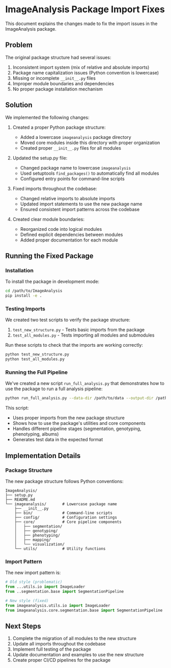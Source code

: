 # ImageAnalysis Package Import Fixes

This document explains the changes made to fix the import issues in the ImageAnalysis package.

## Problem

The original package structure had several issues:

1. Inconsistent import system (mix of relative and absolute imports)
2. Package name capitalization issues (Python convention is lowercase)
3. Missing or incomplete `__init__.py` files
4. Improper module boundaries and dependencies
5. No proper package installation mechanism

## Solution

We implemented the following changes:

1. Created a proper Python package structure:
   - Added a lowercase `imageanalysis` package directory
   - Moved core modules inside this directory with proper organization
   - Created proper `__init__.py` files for all modules

2. Updated the setup.py file:
   - Changed package name to lowercase `imageanalysis`
   - Used setuptools `find_packages()` to automatically find all modules
   - Configured entry points for command-line scripts

3. Fixed imports throughout the codebase:
   - Changed relative imports to absolute imports
   - Updated import statements to use the new package name
   - Ensured consistent import patterns across the codebase

4. Created clear module boundaries:
   - Reorganized code into logical modules
   - Defined explicit dependencies between modules
   - Added proper documentation for each module

## Running the Fixed Package

### Installation

To install the package in development mode:

```bash
cd /path/to/ImageAnalysis
pip install -e .
```

### Testing Imports

We created two test scripts to verify the package structure:

1. `test_new_structure.py` - Tests basic imports from the package
2. `test_all_modules.py` - Tests importing all modules and submodules

Run these scripts to check that the imports are working correctly:

```bash
python test_new_structure.py
python test_all_modules.py
```

### Running the Full Pipeline

We've created a new script `run_full_analysis.py` that demonstrates how to use the package to run a full analysis pipeline:

```bash
python run_full_analysis.py --data-dir /path/to/data --output-dir /path/to/output --test-mode
```

This script:
- Uses proper imports from the new package structure
- Shows how to use the package's utilities and core components
- Handles different pipeline stages (segmentation, genotyping, phenotyping, albums)
- Generates test data in the expected format

## Implementation Details

### Package Structure

The new package structure follows Python conventions:

```
ImageAnalysis/
├── setup.py
├── README.md
└── imageanalysis/       # Lowercase package name
    ├── __init__.py
    ├── bin/             # Command-line scripts
    ├── config/          # Configuration settings
    ├── core/            # Core pipeline components
    │   ├── segmentation/
    │   ├── genotyping/
    │   ├── phenotyping/
    │   ├── mapping/
    │   └── visualization/
    └── utils/           # Utility functions
```

### Import Pattern

The new import pattern is:

```python
# Old style (problematic)
from ...utils.io import ImageLoader
from ..segmentation.base import SegmentationPipeline

# New style (fixed)
from imageanalysis.utils.io import ImageLoader
from imageanalysis.core.segmentation.base import SegmentationPipeline
```

## Next Steps

1. Complete the migration of all modules to the new structure
2. Update all imports throughout the codebase
3. Implement full testing of the package
4. Update documentation and examples to use the new structure
5. Create proper CI/CD pipelines for the package